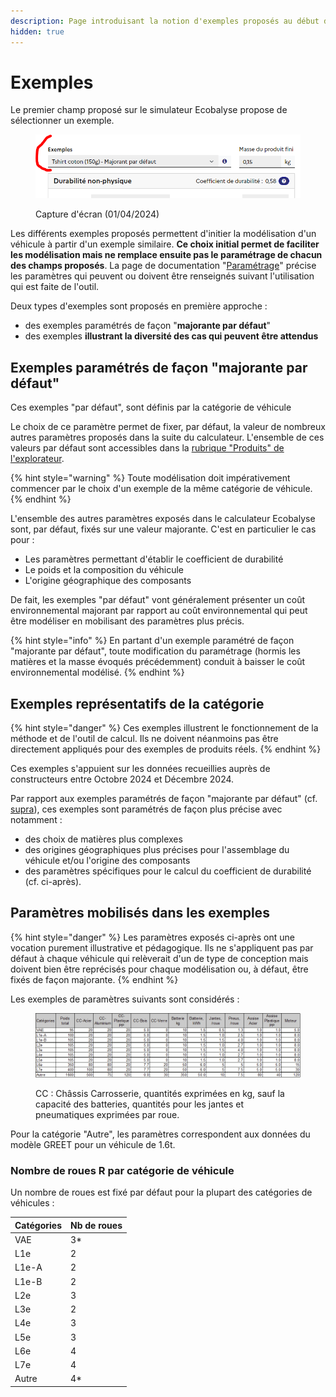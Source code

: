```yaml
---
description: Page introduisant la notion d'exemples proposés au début du simulateur
hidden: true
---
```


# Exemples

Le premier champ proposé sur le simulateur Ecobalyse propose de sélectionner un exemple.

<figure><img src="../.gitbook/assets/image (295).png" alt=""><figcaption><p>Capture d'écran (01/04/2024)</p></figcaption></figure>

Les différents exemples proposés permettent d'initier la modélisation d'un véhicule à partir d'un exemple similaire. **Ce choix initial permet de faciliter les modélisation mais ne remplace ensuite pas le paramétrage de chacun des champs proposés**. La page de documentation "[Paramétrage](https://app.gitbook.com/o/-MMQU-ngAOgQAqCm4mf3/s/-MexpTrvmqKNzuVtxdad/\~/changes/887/textile/parametrage)" précise les paramètres qui peuvent ou doivent être renseignés suivant l'utilisation qui est faite de l'outil.

Deux types d'exemples sont proposés en première approche :

* des exemples paramétrés de façon "**majorante par défaut**"
* des exemples **illustrant la diversité des cas qui peuvent être attendus**

## Exemples paramétrés de façon "majorante par défaut"

Ces exemples "par défaut", sont définis par la catégorie de véhicule

Le choix de ce paramètre permet de fixer, par défaut, la valeur de nombreux autres paramètres proposés dans la suite du calculateur. L'ensemble de ces valeurs par défaut sont accessibles dans la [rubrique "Produits" de l'explorateur](https://ecobalyse-v2.osc-fr1.scalingo.io/#/explore/textile/products).

{% hint style="warning" %}
Toute modélisation doit impérativement commencer par le choix d'un exemple de la même catégorie de véhicule.
{% endhint %}

L'ensemble des autres paramètres exposés dans le calculateur Ecobalyse sont, par défaut, fixés sur une valeur majorante. C'est en particulier le cas pour :

* Les paramètres permettant d'établir le coefficient de durabilité
* Le poids et la composition du véhicule
* L'origine géographique des composants

De fait, les exemples "par défaut" vont généralement présenter un coût environnemental majorant par rapport au coût environnemental qui peut être modéliser en mobilisant des paramètres plus précis.&#x20;

{% hint style="info" %}
En partant d'un exemple paramétré de façon "majorante par défaut", toute modification du paramétrage (hormis les matières et la masse évoqués précédemment) conduit à baisser le coût environnemental modélisé.
{% endhint %}

## Exemples **représentatifs de la catégorie**

{% hint style="danger" %}
Ces exemples illustrent le fonctionnement de la méthode et de l'outil de calcul. Ils ne doivent néanmoins pas être directement appliqués pour des exemples de produits réels.
{% endhint %}

Ces exemples s'appuient sur les données recueillies auprès de constructeurs entre Octobre 2024 et Décembre 2024.

Par rapport aux exemples paramétrés de façon "majorante par défaut" (cf. [supra](exemples.md#exemples-parametres-de-facon-majorante-par-defaut)), ces exemples sont paramétrés de façon plus précise avec notamment :

* des choix de matières plus complexes
* des origines géographiques plus précises pour l'assemblage du véhicule et/ou l'origine des composants
* des paramètres spécifiques pour le calcul du coefficient de durabilité (cf. ci-après).

## Paramètres mobilisés dans les exemples&#x20;

{% hint style="danger" %}
Les paramètres exposés ci-après ont une vocation purement illustrative et pédagogique. Ils ne s'appliquent pas par défaut à chaque véhicule qui relèverait d'un de type de conception mais doivent bien être reprécisés pour chaque modélisation ou, à défaut, être fixés de façon majorante.
{% endhint %}

Les exemples de paramètres suivants sont considérés :&#x20;

<figure><img src="../.gitbook/assets/image (331).png" alt=""><figcaption><p>CC : Châssis Carrosserie, quantités exprimées en kg, sauf la capacité des batteries, quantités pour les jantes et pneumatiques exprimées par roue.</p></figcaption></figure>

Pour la catégorie "Autre", les paramètres correspondent aux données du modèle GREET pour un véhicule de 1.6t.

### Nombre de roues R par catégorie de véhicule

Un nombre de roues est fixé par défaut pour la plupart des catégories de véhicules :

| Catégories | Nb de roues |
| ---------- | ----------- |
| VAE        | 3\*         |
| L1e        | 2           |
| L1e-A      | 2           |
| L1e-B      | 2           |
| L2e        | 3           |
| L3e        | 2           |
| L4e        | 3           |
| L5e        | 3           |
| L6e        | 4           |
| L7e        | 4           |
| Autre      | 4\*         |


